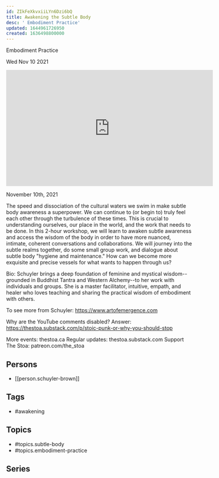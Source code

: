 ```yaml
---
id: ZIkFeXkvxiiLYn6Dzi6bQ
title: Awakening the Subtle Body
desc: ' Embodiment Practice'
updated: 1644961726950
created: 1636498800000
---
```



 Embodiment Practice

Wed Nov 10 2021

<iframe width="560" height="315" src="https://www.youtube.com/embed/qGJ0H0T4pnE" title="Awakening the Subtle Body: Embodiment Practice w/ Schuyler Brown" frameborder="0" allow="accelerometer; autoplay; clipboard-write; encrypted-media; gyroscope; picture-in-picture" allowfullscreen ></iframe>

November 10th, 2021

The speed and dissociation of the cultural waters we swim in make subtle body awareness a superpower. We can continue to (or begin to) truly feel each other through the turbulence of these times. This is crucial to understanding ourselves, our place in the world, and the work that needs to be done. In this 2-hour workshop, we will learn to awaken subtle awareness and access the wisdom of the body in order to have more nuanced, intimate, coherent conversations and collaborations. We will journey into the subtle realms together, do some small group work, and dialogue about subtle body "hygiene and maintenance." How can we become more exquisite and precise vessels for what wants to happen through us?

Bio: Schuyler brings a deep foundation of feminine and mystical wisdom--grounded in Buddhist Tantra and Western Alchemy--to her work with individuals and groups. She is a master facilitator, intuitive, empath, and healer who loves teaching and sharing the practical wisdom of embodiment with others. 

To see more from Schuyler: https://www.artofemergence.com

Why are the YouTube comments disabled? Answer: https://thestoa.substack.com/p/stoic-punk-or-why-you-should-stop

More events: thestoa.ca
Regular updates: thestoa.substack.com
Support The Stoa: patreon.com/the_stoa

## Persons

- [[person.schuyler-brown]]

## Tags

- #awakening

## Topics

- #topics.subtle-body
- #topics.embodiment-practice

## Series



